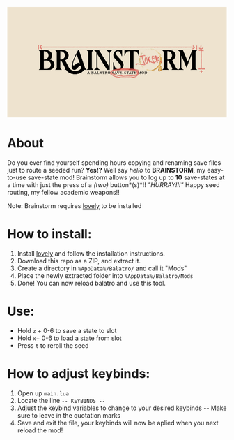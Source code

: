 ![Brainstorm Logo](BrainstormLogo.jpg)

# About
Do you ever find yourself spending hours copying and renaming save files just to route a seeded run? **Yes!?** Well say *hello* to **BRAINSTORM**, my easy-to-use save-state mod! Brainstorm allows you to log up to **10** save-states at a time with just the press of a *(two)* button*(s)*!! _"HURRAY!!!"_
Happy seed routing, my fellow academic weapons!!

Note: Brainstorm requires [lovely](https://github.com/ethangreen-dev/lovely-injector) to be installed

# How to install: 
1. Install [lovely](https://github.com/ethangreen-dev/lovely-injector) and follow the installation instructions.
2. Download this repo as a ZIP, and extract it.
3. Create a directory in `%AppData%/Balatro/` and call it "Mods"
4. Place the newly extracted folder into `%AppData%/Balatro/Mods`
5. Done! You can now reload balatro and use this tool.

# Use:
- Hold `z` + 0-6 to save a state to slot
- Hold `x`+ 0-6 to load a state from slot
- Press `t` to reroll the seed

# How to adjust keybinds:
1. Open up `main.lua`
2. Locate the line `-- KEYBINDS --`
3. Adjust the keybind variables to change to your desired keybinds -- Make sure to leave in the quotation marks
4. Save and exit the file, your keybinds will now be aplied when you next reload the mod! 

